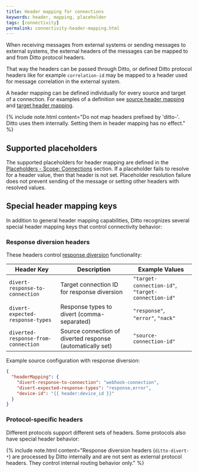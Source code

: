 ```yaml
---
title: Header mapping for connections
keywords: header, mapping, placeholder
tags: [connectivity]
permalink: connectivity-header-mapping.html
---
```


When receiving messages from external systems or sending messages to external systems, the external headers of the 
messages can be mapped to and from Ditto protocol headers.

That way the headers can be passed through Ditto, or defined Ditto protocol headers like for example `correlation-id` 
may be mapped to a header used for message correlation in the external system.

A header mapping can be defined individually for every source and target of a connection. For examples of a definition 
see [source header mapping](basic-connections.html#source-header-mapping) 
and [target header mapping](basic-connections.html#target-header-mapping).

{% include note.html content="Do not map headers prefixed by 'ditto-'. Ditto uses them internally. Setting them in header mapping has no effect." %}

## Supported placeholders

The supported placeholders for header mapping are defined in the 
[Placeholders - Scope: Connections](basic-placeholders.html#scope-connections) section.
If a placeholder fails to resolve for a header value, then that header is not set. Placeholder resolution failure
does not prevent sending of the message or setting other headers with resolved values.

## Special header mapping keys

In addition to general header mapping capabilities, Ditto recognizes several special header mapping keys that control connectivity behavior:

### Response diversion headers

These headers control [response diversion](connectivity-response-diversion.html) functionality:

| Header Key | Description | Example Values                                                 |
|------------|-------------|----------------------------------------------------------------|
| `divert-response-to-connection` | Target connection ID for response diversion | `"target-connection-id"`, `"target-connection-id"` |
| `divert-expected-response-types` | Response types to divert (comma-separated) | `"response"`, `"error"`, `"nack"`                |
| `diverted-response-from-connection` | Source connection of diverted response (automatically set) | `"source-connection-id"`                                       |

Example source configuration with response diversion:
```json
{
  "headerMapping": {
    "divert-response-to-connection": "webhook-connection",
    "divert-expected-response-types": "response,error",
    "device-id": "{{ header:device_id }}"
  }
}
```

### Protocol-specific headers

Different protocols support different sets of headers. Some protocols also have special header behavior:

{% include note.html content="Response diversion headers (`ditto-divert-*`)
are processed by Ditto internally and are not sent as external protocol headers.
They control internal routing behavior only."
%}
